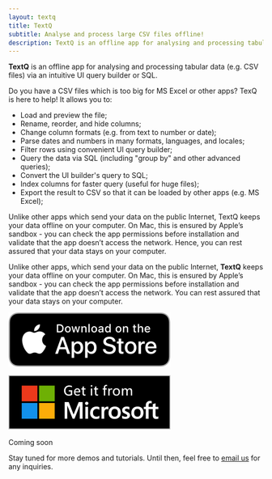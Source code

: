 ```yaml
---
layout: textq
title: TextQ
subtitle: Analyse and process large CSV files offline!
description: TextQ is an offline app for analysing and processing tabular data (e.g. CSV files) via an intuitive UI query builder or SQL.
---
```


<!-- # What is it? -->


<strong>TextQ</strong> is an offline app for analysing and processing tabular data (e.g. CSV files) via an intuitive UI query builder or SQL.

Do you have a CSV files which is too big for MS Excel or other apps? TexQ is here to help! It allows you to:
- Load and preview the file;
- Rename, reorder, and hide columns;
- Change column formats (e.g. from text to number or date);
- Parse dates and numbers in many formats, languages, and locales;
- Filter rows using convenient UI query builder;
- Query the data via SQL (including "group by" and other advanced queries);
- Convert the UI builder's query to SQL;
- Index columns for faster query (useful for huge files);
- Export the result to CSV so that it can be loaded by other apps (e.g. MS Excel);


Unlike other apps which send your data on the public Internet, TextQ keeps your data offline on your computer. On Mac, this is ensured by Apple’s sandbox - you can check the app permissions before installation and validate that the app doesn’t access the network. Hence, you can rest assured that your data stays on your computer.


Unlike other apps, which send your data on the public Internet, <strong>TextQ</strong> keeps your data offline on your computer. On Mac, this is ensured by Apple’s sandbox - you can check the app permissions before installation and validate that the app doesn’t access the network. You can rest assured that your data stays on your computer.

<div class="buy-from-stores-container">
    <div class="buy-from-store-link buy-from-store-link">
        <a href="https://apps.apple.com/au/app/textq/id1571423170" target="_">
            <img src="/products/textq/download_apple_store_320.png" alt="Apple Store" />
        </a>
        <p class="buy-store-ghost-caption"> </p>
    </div>
    <div class="buy-from-store-link buy-from-store-link-disabled">
        <img src="/products/textq/download_microsoft_store_320_sized.png" alt="Microsoft Store" />
        <p class="buy-store-ghost-caption">Coming soon</p>
    </div>
</div>

Stay tuned for more demos and tutorials. Until then, feel free to <a href="mailto:geo.systems.developer@gmail.com?subject=Regarding%20TextQ">email us</a> for any inquiries.
